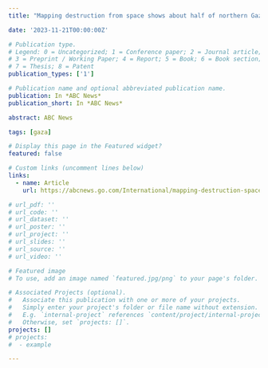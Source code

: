 ```yaml
---
title: "Mapping destruction from space shows about half of northern Gaza's buildings are damaged, researchers say"

date: '2023-11-21T00:00:00Z'

# Publication type.
# Legend: 0 = Uncategorized; 1 = Conference paper; 2 = Journal article;
# 3 = Preprint / Working Paper; 4 = Report; 5 = Book; 6 = Book section;
# 7 = Thesis; 8 = Patent
publication_types: ['1']

# Publication name and optional abbreviated publication name.
publication: In *ABC News*
publication_short: In *ABC News*

abstract: ABC News

tags: [gaza]

# Display this page in the Featured widget?
featured: false

# Custom links (uncomment lines below)
links:
  - name: Article
    url: https://abcnews.go.com/International/mapping-destruction-space-half-northern-gaza-buildings-damaged/story?id=105059423

# url_pdf: ''
# url_code: ''
# url_dataset: ''
# url_poster: ''
# url_project: ''
# url_slides: ''
# url_source: ''
# url_video: ''

# Featured image
# To use, add an image named `featured.jpg/png` to your page's folder.

# Associated Projects (optional).
#   Associate this publication with one or more of your projects.
#   Simply enter your project's folder or file name without extension.
#   E.g. `internal-project` references `content/project/internal-project/index.md`.
#   Otherwise, set `projects: []`.
projects: []
# projects:
#  - example

---
```

